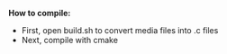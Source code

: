 


**How to compile:**
- First, open build.sh to convert media files into .c files
- Next, compile with cmake
